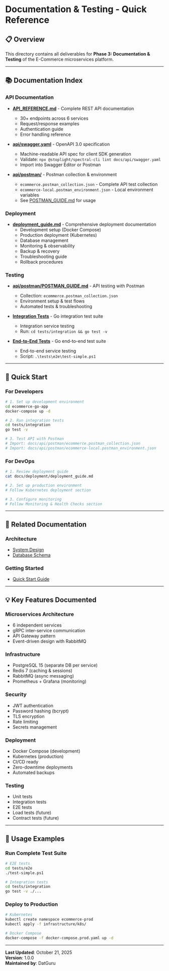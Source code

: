 # Documentation & Testing - Quick Reference

## 📋 Overview

This directory contains all deliverables for **Phase 3: Documentation & Testing** of the E-Commerce microservices platform.

---

## 📚 Documentation Index

### API Documentation
- **[API_REFERENCE.md](./api/API_REFERENCE.md)** - Complete REST API documentation
  - 30+ endpoints across 6 services
  - Request/response examples
  - Authentication guide
  - Error handling reference

- **[api/swagger.yaml](./api/swagger.yaml)** - OpenAPI 3.0 specification
  - Machine-readable API spec for client SDK generation
  - Validate: `npx @stoplight/spectral-cli lint docs/api/swagger.yaml`
  - Import into Swagger Editor or Postman

- **[api/postman/](./api/postman/)** - Postman collection & environment
  - `ecommerce.postman_collection.json` - Complete API test collection
  - `ecommerce-local.postman_environment.json` - Local environment variables
  - See [POSTMAN_GUIDE.md](./api/postman/POSTMAN_GUIDE.md) for usage

### Deployment
- **[deployment_guide.md](./deployment/deployment_guide.md)** - Comprehensive deployment documentation
  - Development setup (Docker Compose)
  - Production deployment (Kubernetes)
  - Database management
  - Monitoring & observability
  - Backup & recovery
  - Troubleshooting guide
  - Rollback procedures

### Testing
- **[api/postman/POSTMAN_GUIDE.md](./api/postman/POSTMAN_GUIDE.md)** - API testing with Postman
  - Collection: `ecommerce.postman_collection.json`
  - Environment setup & test flows
  - Automated tests & troubleshooting

- **[Integration Tests](../tests/integration/)** - Go integration test suite
  - Integration service testing
  - Run: `cd tests/integration && go test -v`

- **[End-to-End Tests](../tests/e2e/)** - Go end-to-end test suite
  - End-to-end service testing
  - Script: `.\tests\e2e\test-simple.ps1`

---

## 🚀 Quick Start

### For Developers

```bash
# 1. Set up development environment
cd ecommerce-go-app
docker-compose up -d

# 2. Run integration tests
cd tests/integration
go test -v

# 3. Test API with Postman
# Import: docs/api/postman/ecommerce.postman_collection.json
# Import: docs/api/postman/ecommerce-local.postman_environment.json
```

### For DevOps

```bash
# 1. Review deployment guide
cat docs/deployment/deployment_guide.md

# 2. Set up production environment
# Follow Kubernetes deployment section

# 3. Configure monitoring
# Follow Monitoring & Health Checks section
```

---

## 🔗 Related Documentation

### Architecture
- [System Design](./architecture/system_design.md)
- [Database Schema](./architecture/database_schema.md)

### Getting Started
- [Quick Start Guide](../QUICK_START.md)

---

## 💡 Key Features Documented

### Microservices Architecture
- 6 independent services
- gRPC inter-service communication
- API Gateway pattern
- Event-driven design with RabbitMQ

### Infrastructure
- PostgreSQL 15 (separate DB per service)
- Redis 7 (caching & sessions)
- RabbitMQ (async messaging)
- Prometheus + Grafana (monitoring)

### Security
- JWT authentication
- Password hashing (bcrypt)
- TLS encryption
- Rate limiting
- Secrets management

### Deployment
- Docker Compose (development)
- Kubernetes (production)
- CI/CD ready
- Zero-downtime deployments
- Automated backups

### Testing
- Unit tests
- Integration tests
- E2E tests
- Load tests (future)
- Contract tests (future)

---

## 🎯 Usage Examples

### Run Complete Test Suite

```bash
# E2E tests
cd tests/e2e
./test-simple.ps1

# Integration tests
cd tests/integration
go test -v ./...

```

### Deploy to Production

```bash
# Kubernetes
kubectl create namespace ecommerce-prod
kubectl apply -f infrastructure/k8s/

# Docker Compose
docker-compose -f docker-compose.prod.yaml up -d
```

---



**Last Updated**: October 21, 2025  
**Version**: 1.0.0  
**Maintained by**: DatGuru
